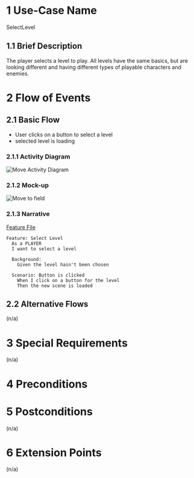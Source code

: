 # 1 Use-Case Name

SelectLevel

## 1.1 Brief Description

The player selects a level to play. All levels have the same basics, but are looking different and having different types of playable characters and enemies.

# 2 Flow of Events

## 2.1 Basic Flow

* User clicks on a button to select a level
* selected level is loading

### 2.1.1 Activity Diagram

![Move Activity Diagram](https://raw.githubusercontent.com/steiditi/Spybot-Reloaded-Doc/aee3231d385e4de7a009efe2e4497b0615e82e92/UseCases/Move_UC/ActivityDiagram.svg)

### 2.1.2 Mock-up

![Move to field](https://raw.githubusercontent.com/steiditi/Spybot-Reloaded-Doc/ea2c076d2de492685c5f3a35bb01129eb23bcf99/UseCases/Move_UC/MockUpMove.svg)

### 2.1.3 Narrative

[Feature File](https://github.com/janick3110/Spybot/blob/master/app/Feature%20Files/SelectLevel.feature)
```gherkin
Feature: Select Level
  As a PLAYER
  I want to select a level

  Background:
    Given the level hasn't been chosen

  Scenario: Button is clicked
    When I click on a button for the level
    Then the new scene is loaded
```

## 2.2 Alternative Flows

(n/a)

# 3 Special Requirements

(n/a)

# 4 Preconditions


# 5 Postconditions

(n/a)

# 6 Extension Points

(n/a)
